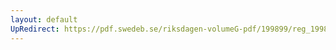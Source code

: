 ```yaml
---
layout: default
UpRedirect: https://pdf.swedeb.se/riksdagen-volumeG-pdf/199899/reg_199899/reg_199899_0111.pdf
---
```

